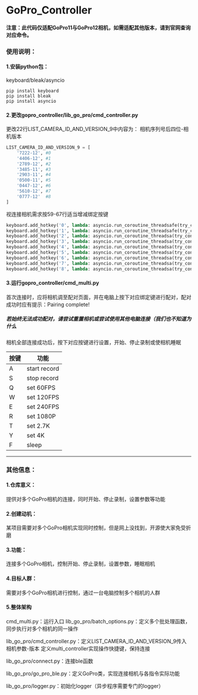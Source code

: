 # GoPro_Controller

#### 注意：此代码仅适配GoPro11与GoPro12相机，如需适配其他版本，请到官网查询对应命令。

### 使用说明：
#### 1.安装python包：
keyboard/bleak/asyncio
```
pip install keyboard
pip install bleak
pip install asyncio
```

#### 2.更改gopro_controller/lib_go_pro/cmd_controller.py  
更改22行LIST_CAMERA_ID_AND_VERSION_9中内容为：
相机序列号后四位-相机版本
```python
LIST_CAMERA_ID_AND_VERSION_9 = [
    '7222-12', #0
    '4406-12', #1
    '2789-12', #2 
    '3485-11', #3
    '2903-11', #4
    '0500-11', #5
    '0447-12', #6
    '5610-12', #7
    '0777-12'  #8
]
```
视连接相机需求按59-67行适当增减绑定按键
```python
keyboard.add_hotkey('0', lambda: asyncio.run_coroutine_threadsafe(try_connect_camera_once(List_Camera_ID[0], List_Camera_Connected), loop))
keyboard.add_hotkey('1', lambda: asyncio.run_coroutine_threadsafe(try_connect_camera_once(List_Camera_ID[1], List_Camera_Connected), loop))
keyboard.add_hotkey('2', lambda: asyncio.run_coroutine_threadsa(try_connect_camera_once(List_Camera_ID[2], List_Camera_Connected)loop))
keyboard.add_hotkey('3', lambda: asyncio.run_coroutine_threadsa(try_connect_camera_once(List_Camera_ID[3], List_Camera_Connected)loop))
keyboard.add_hotkey('4', lambda: asyncio.run_coroutine_threadsa(try_connect_camera_once(List_Camera_ID[4], List_Camera_Connected)loop))
keyboard.add_hotkey('5', lambda: asyncio.run_coroutine_threadsa(try_connect_camera_once(List_Camera_ID[5], List_Camera_Connected)loop))
keyboard.add_hotkey('6', lambda: asyncio.run_coroutine_threadsa(try_connect_camera_once(List_Camera_ID[6], List_Camera_Connected)loop))
keyboard.add_hotkey('7', lambda: asyncio.run_coroutine_threadsa(try_connect_camera_once(List_Camera_ID[7], List_Camera_Connected)loop))
keyboard.add_hotkey('8', lambda: asyncio.run_coroutine_threadsa(try_connect_camera_once(List_Camera_ID[8], List_Camera_Connected)loop))
```
#### 3.运行gopro_controller/cmd_multi.py

首次连接时，应将相机调至配对页面，并在电脑上按下对应绑定键进行配对，配对成功时应有提示：Pairing complete!

##### 若始终无法成功配对，请尝试重置相机或尝试使用其他电脑连接（我们也不知道为什么

相机全部连接成功后，按下对应按键进行设置，开始、停止录制或使相机睡眠

| 按键 | 功能         |
|------|--------------|
| A    | start record |
| S    | stop record  |
| Q    | set 60FPS    |
| W    | set 120FPS   |
| E    | set 240FPS   |
| R    | set 1080P    |
| T    | set 2.7K     |
| Y    | set 4K       |
| F    | sleep        |

-------------------------------------------------------------

### 其他信息：
#### 1.仓库意义：
提供对多个GoPro相机的连接，同时开始、停止录制，设置参数等功能
#### 2.创建动机：
某项目需要对多个GoPro相机实现同时控制，但是网上没找到，开源使大家免受折磨
#### 3.功能：
连接多个GoPro相机，控制开始、停止录制，设置参数，睡眠相机
#### 4.目标人群：
需要对多个GoPro相机进行控制，通过一台电脑控制多个相机的人群
#### 5.整体架构
cmd_multi.py：运行入口
lib_go_pro/batch_options.py：定义多个批处理函数，同步执行对多个相机的同一操作

lib_go_pro/cmd_controller.py：定义LIST_CAMERA_ID_AND_VERSION_9传入相机参数-版本
定义multi_controller实现操作快捷键，保持连接

lib_go_pro/connect.py：连接ble函数

lib_go_pro/go_pro_ble.py：定义GoPro类，实现连接相机与各指令实际功能

lib_go_pro/logger.py：初始化logger（异步程序需要专门的logger）
